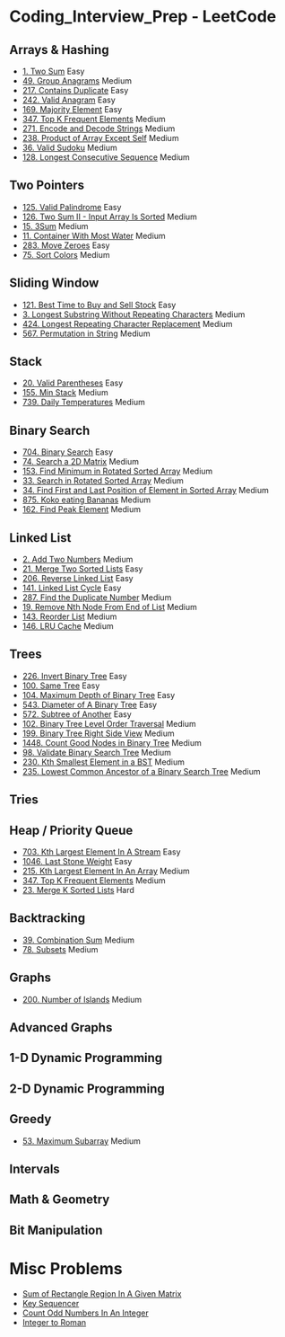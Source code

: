 ﻿# Coding_Interview_Prep - LeetCode

## Arrays & Hashing

- [1. Two Sum](./Leetcode/1-Two-Sum.md) Easy
- [49. Group Anagrams](./Leetcode/49-Group-Anagrams.md) Medium
- [217. Contains Duplicate](./Leetcode/217-Contains-Duplicate.md) Easy
- [242. Valid Anagram](./Leetcode/242-Valid-Anagram.md) Easy
- [169. Majority Element](./Leetcode/169-Majority-Element.md) Easy
- [347. Top K Frequent Elements](./Leetcode/347-Top-K-Frequent-Elements.md) Medium
- [271. Encode and Decode Strings](./Leetcode/271-Encode-And-Decode-Strings.md) Medium
- [238. Product of Array Except Self](./Leetcode/238-Product-of-Array-Except-Self.md) Medium
- [36. Valid Sudoku](./Leetcode/36-Valid-Sudoku.md) Medium
- [128. Longest Consecutive Sequence](./Leetcode/128-Longest-Consecutive-Sequence.md) Medium

## Two Pointers
- [125. Valid Palindrome](./Leetcode/125-Valid-Palindrome.md) Easy
- [126. Two Sum II - Input Array Is Sorted](./Leetcode/167-Two-Sum-II-Input-Array-Is-Sorted.md) Medium
- [15. 3Sum](./Leetcode/15-3Sum.md) Medium
- [11. Container With Most Water](./Leetcode/11-Container-With-Most-Water.md) Medium
- [283. Move Zeroes](./Leetcode/283-Move-Zeroes.md) Easy
- [75. Sort Colors](./Leetcode/75-Sort-Colors.md) Medium


## Sliding Window
- [121. Best Time to Buy and Sell Stock](./Leetcode/121-Best-Time-to-Buy-and-Sell-Stock.md) Easy
- [3. Longest Substring Without Repeating Characters](./Leetcode/3-Longest-Substring-Without-Repeating-Characters.md) Medium
- [424. Longest Repeating Character Replacement](./Leetcode/424-Longest-Repeating-Character-Replacement.md) Medium
- [567. Permutation in String](./Leetcode/567-Permutation-in-String.md) Medium


## Stack
- [20. Valid Parentheses](./Leetcode/20-Valid-Parentheses.md) Easy
- [155. Min Stack](./Leetcode/155-Min-Stack.md) Medium
- [739. Daily Temperatures](./Leetcode/739-Daily-Temperatures.md) Medium

## Binary Search
- [704. Binary Search](./Leetcode/704-Binary-Search.md) Easy
- [74. Search a 2D Matrix](./Leetcode/74-Search-a-2D-Matrix.md) Medium
- [153. Find Minimum in Rotated Sorted Array](./Leetcode/153-Find-Minimum-In-Rotated-Sorted-Array.md) Medium
- [33. Search in Rotated Sorted Array](./Leetcode/33-Search-in-Rotated-Sorted-Array.md) Medium
- [34. Find First and Last Position of Element in Sorted Array](./Leetcode/34-Find-First-and-Last-Position-of-Element-In-Sorted-Array.md) Medium
- [875. Koko eating Bananas](./Leetcode/875-Koko-Eating-Bananas.md) Medium
- [162. Find Peak Element](./Leetcode/162-Find-Peak-Element.md) Medium

## Linked List
- [2. Add Two Numbers](./Leetcode/2-Add-Two-Numbers.md) Medium
- [21. Merge Two Sorted Lists](./Leetcode/21-Merge-Two-Sorted-Lists.md) Easy
- [206. Reverse Linked List](./Leetcode/206-Reverse-Linked-List.md) Easy
- [141. Linked List Cycle](./Leetcode/141-Linked-List-Cycle.md) Easy
- [287. Find the Duplicate Number](./Leetcode/287-Find-the-Duplicate-Number.md) Medium
- [19. Remove Nth Node From End of List](./Leetcode/19-Remove-Nth-Node-From-End-of-List.md) Medium
- [143. Reorder List](./Leetcode/143-Reorder-List.md) Medium
- [146. LRU Cache](./Leetcode/146-LRU-Cache.md) Medium

## Trees
- [226. Invert Binary Tree](./Leetcode/226-Invert-Binary-Tree.md) Easy
- [100. Same Tree](./Leetcode/100-Same-Tree.md) Easy
- [104. Maximum Depth of Binary Tree](./Leetcode/104-Maximum-Depth-of-Binary-Tree.md) Easy
- [543. Diameter of A Binary Tree](./Leetcode/543-Diameter-Of-A-Binary-Tree.md) Easy
- [572. Subtree of Another](./Leetcode/572-Subtree-Of-Another.md) Easy
- [102. Binary Tree Level Order Traversal](./Leetcode/102-Binary-Tree-Level-Order-Traversal.md) Medium
- [199. Binary Tree Right Side View](./Leetcode/199-Binary-Tree-Right-Side-View.md) Medium
- [1448. Count Good Nodes in Binary Tree](./Leetcode/1448-Count-Good-Nodes-In-Binary-Tree.md) Medium
- [98. Validate Binary Search Tree](./Leetcode/98-Validate-Binary-Search-Tree.md) Medium
- [230. Kth Smallest Element in a BST](./Leetcode/230-Kth-Smallest-Element-In-A-BST.md) Medium
- [235. Lowest Common Ancestor of a Binary Search Tree](./Leetcode/235-Lowest-Common-Ancestor-Of-A-Binary-Search-Tree.md) Medium

## Tries

## Heap / Priority Queue
- [703. Kth Largest Element In A Stream](./Leetcode/703-Kth-Largest-Element-In-A-Stream.md) Easy
- [1046. Last Stone Weight](./Leetcode/1046-Last-Stone-Weight.md) Easy
- [215. Kth Largest Element In An Array](./Leetcode/215-Kth-Largest-Element-In-An-Array.md) Medium
- [347. Top K Frequent Elements](./Leetcode/347-Top-K-Frequent-Elements.md) Medium
- [23. Merge K Sorted Lists](./Leetcode/23-Merge-K-Sorted-Lists.md) Hard

## Backtracking
- [39. Combination Sum](./Leetcode/39-Combination-Sum.md) Medium
- [78. Subsets](./Leetcode/78-Subsets.md) Medium

## Graphs
- [200. Number of Islands](./Leetcode/200-Number-of-Islands.md) Medium

## Advanced Graphs

## 1-D Dynamic Programming

## 2-D Dynamic Programming

## Greedy
- [53. Maximum Subarray](./Leetcode/53-Maximum-Subarray.md) Medium

## Intervals

## Math & Geometry

## Bit Manipulation

# Misc Problems

- [Sum of Rectangle Region In A Given Matrix](./Misc/Sum-Of-Rectangle-Region-In-A-Given-Matrix.md)
- [Key Sequencer](/Misc/Key%20Sequencer.md)
- [Count Odd Numbers In An Integer](./Misc/Count-Odd-Numbers-In-An-Integer.md)
- [Integer to Roman](./Misc/12-Integer-To-Roman.md)
